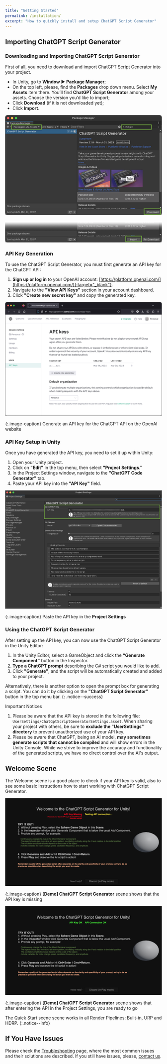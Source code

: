 ```yaml
---
title: "Getting Started"
permalink: /installation/
excerpt: "How to quickly install and setup ChatGPT Script Generator"
---
```


## Importing ChatGPT Script Generator

<!--
<iframe width="560" height="315" src="https://www.youtube.com/embed/r0uKa10urQE" title="YouTube video player" frameborder="0" allow="accelerometer; autoplay; clipboard-write; encrypted-media; gyroscope; picture-in-picture" allowfullscreen></iframe>
-->

### Downloading and Importing ChatGPT Script Generator
First of all, you need to download and import ChatGPT Script Generator into your project.

  * In Unity, go to **Window** ▶︎ **Package Manager**;
  * On the top left, please, find the **Packages** drop down menu. Select **My Assets** item there. You’ll find **ChatGPT Script Generator** among your assets. Choose the version you’d like to import;
  * Click **Download** (if it is not downloaded yet);
  * Click **Import**.

![](../assets/images/manual_images/sg-package-manager-download.png)

![](../assets/images/manual_images/sg-package-manager-import.png)

### API Key Generation
To use the ChatGPT Script Generator, you must first generate an API key for the ChatGPT API:
1. **Sign up or log in** to your OpenAI account: [https://platform.openai.com/](https://platform.openai.com/){:target="_blank"}.
1. Navigate to the **"View API Keys"** section in your account dashboard.
1. Click **"Create new secret key"** and copy the generated key.

![API Key on the OpenAI website](../assets/images/manual_images/sg-setup-apikey-website.png)

{:.image-caption}
Generate an API key for the ChatGPT API on the OpenAI website

### API Key Setup in Unity
Once you have generated the API key, you need to set it up within Unity:
1. Open your Unity project.
1. Click on **"Edit"** in the top menu, then select **"Project Settings**."
1. In the Project Settings window, navigate to the **"ChatGPT Code Generator"** tab.
1. Paste your API key into the **"API Key"** field.

![API Key in Project Settings](../assets/images/manual_images/sg-project-settings-apikey.png)

{:.image-caption}
Paste the API key in the **Project Settings**

### Using the ChatGPT Script Generator
After setting up the API key, you can now use the ChatGPT Script Generator in the Unity Editor:
1. In the Unity Editor, select a GameObject and click the **“Generate Component”** button in
the Inspector.
1. **Type a ChatGPT prompt** describing the C# script you would like to add.
1. Click **"Generate"**, and the script will be automatically created and added to your project.

Alternatively, there is another option to open the prompt box for generating a script. You can do it by clicking on the **"ChatGPT Script Generator"** button in the top menu bar.
{: .notice--success}

Important Notices
1. Please be aware that the API key is stored in the following file: `UserSettings/ChatGptScriptGeneratorSettings.asset`. When sharing your project with others, be sure to **exclude the "UserSettings" directory** to prevent unauthorized use of your API key.
1. Please be aware that ChatGPT, being an AI model, **may sometimes generate scripts that cannot be compiled** and will show errors in the Unity Console. While we strive to improve the accuracy and functionality of the generated scripts, we have no direct control over the AI's output.

## Welcome Scene

The Welcome scene is a good place to check if your API key is valid, also to see some basic instructions how to start working with ChatGPT Script Generator.

![Welcome Scene](../assets/images/manual_images/sg-setup-apikey-missing.png)

{:.image-caption}
**[Demo] ChatGPT Script Generator** scene shows that the API key is missing

![Welcome Scene](../assets/images/manual_images/sg-setup-apikey-ok.png)

{:.image-caption}
**[Demo] ChatGPT Script Generator** scene shows that after entering the API in the Project Settings, you are ready to go

The Quick Start scene scene works in all Render Pipelines: Built-in, URP and HDRP.
{:.notice--info}

## If You Have Issues
Please check the [Troubleshooting](/troubleshooting/) page, where the most common issues and their solutions are described. If you still have issues, please, [contact us](/contact-details/).

